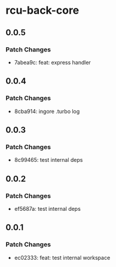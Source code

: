 # rcu-back-core

## 0.0.5

### Patch Changes

- 7abea9c: feat: express handler

## 0.0.4

### Patch Changes

- 8cba914: ingore .turbo log

## 0.0.3

### Patch Changes

- 8c99465: test internal deps

## 0.0.2

### Patch Changes

- ef5687a: test internal deps

## 0.0.1

### Patch Changes

- ec02333: feat: test internal workspace
